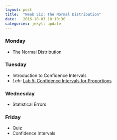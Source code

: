```yaml
---
layout: post
title:  "Week Six: The Normal Distribution"
date:   2016-10-03 10:10:30
categories: jekyll update
---
```


### Monday
- The Normal Distribution

### Tuesday
- Introduction to Confidence Intervals
- *Lab*: <a href = "{{ site.baseurl }}/assets/week-06/inf_for_categorical_data.Rmd" target = "_blank">Lab 5: Confidence Intervals for Proportions</a>

### Wednesday
- Statistical Errors

### Friday
- Quiz
- Confidence Intervals


